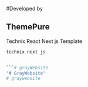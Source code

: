 #Developed by
## ThemePure
Technix React Next js Template 

```bash
technix next js


```# grayWebsite
"# GrayWebsite" 
# graywebsite
